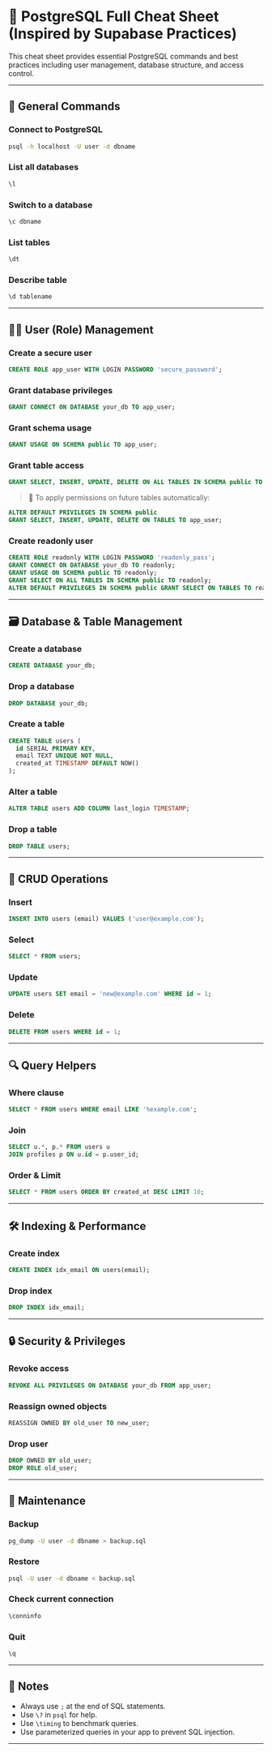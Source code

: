 
# 📘 PostgreSQL Full Cheat Sheet (Inspired by Supabase Practices)

This cheat sheet provides essential PostgreSQL commands and best practices including user management, database structure, and access control.

---

## 🔧 General Commands

### Connect to PostgreSQL

```bash
psql -h localhost -U user -d dbname
```

### List all databases

```sql
\l
```

### Switch to a database

```sql
\c dbname
```

### List tables

```sql
\dt
```

### Describe table

```sql
\d tablename
```

---

## 🧑‍💻 User (Role) Management

### Create a secure user

```sql
CREATE ROLE app_user WITH LOGIN PASSWORD 'secure_password';
```

### Grant database privileges

```sql
GRANT CONNECT ON DATABASE your_db TO app_user;
```

### Grant schema usage

```sql
GRANT USAGE ON SCHEMA public TO app_user;
```

### Grant table access

```sql
GRANT SELECT, INSERT, UPDATE, DELETE ON ALL TABLES IN SCHEMA public TO app_user;
```

> 🔁 To apply permissions on future tables automatically:

```sql
ALTER DEFAULT PRIVILEGES IN SCHEMA public
GRANT SELECT, INSERT, UPDATE, DELETE ON TABLES TO app_user;
```

### Create readonly user

```sql
CREATE ROLE readonly WITH LOGIN PASSWORD 'readonly_pass';
GRANT CONNECT ON DATABASE your_db TO readonly;
GRANT USAGE ON SCHEMA public TO readonly;
GRANT SELECT ON ALL TABLES IN SCHEMA public TO readonly;
ALTER DEFAULT PRIVILEGES IN SCHEMA public GRANT SELECT ON TABLES TO readonly;
```

---

## 🗃 Database & Table Management

### Create a database

```sql
CREATE DATABASE your_db;
```

### Drop a database

```sql
DROP DATABASE your_db;
```

### Create a table

```sql
CREATE TABLE users (
  id SERIAL PRIMARY KEY,
  email TEXT UNIQUE NOT NULL,
  created_at TIMESTAMP DEFAULT NOW()
);
```

### Alter a table

```sql
ALTER TABLE users ADD COLUMN last_login TIMESTAMP;
```

### Drop a table

```sql
DROP TABLE users;
```

---

## 🧪 CRUD Operations

### Insert

```sql
INSERT INTO users (email) VALUES ('user@example.com');
```

### Select

```sql
SELECT * FROM users;
```

### Update

```sql
UPDATE users SET email = 'new@example.com' WHERE id = 1;
```

### Delete

```sql
DELETE FROM users WHERE id = 1;
```

---

## 🔍 Query Helpers

### Where clause

```sql
SELECT * FROM users WHERE email LIKE '%example.com';
```

### Join

```sql
SELECT u.*, p.* FROM users u
JOIN profiles p ON u.id = p.user_id;
```

### Order & Limit

```sql
SELECT * FROM users ORDER BY created_at DESC LIMIT 10;
```

---

## 🛠 Indexing & Performance

### Create index

```sql
CREATE INDEX idx_email ON users(email);
```

### Drop index

```sql
DROP INDEX idx_email;
```

---

## 🔒 Security & Privileges

### Revoke access

```sql
REVOKE ALL PRIVILEGES ON DATABASE your_db FROM app_user;
```

### Reassign owned objects

```sql
REASSIGN OWNED BY old_user TO new_user;
```

### Drop user

```sql
DROP OWNED BY old_user;
DROP ROLE old_user;
```

---

## 🧰 Maintenance

### Backup

```bash
pg_dump -U user -d dbname > backup.sql
```

### Restore

```bash
psql -U user -d dbname < backup.sql
```

### Check current connection

```sql
\conninfo
```

### Quit

```sql
\q
```

---

## 📌 Notes

- Always use `;` at the end of SQL statements.
- Use `\?` in `psql` for help.
- Use `\timing` to benchmark queries.
- Use parameterized queries in your app to prevent SQL injection.

---
